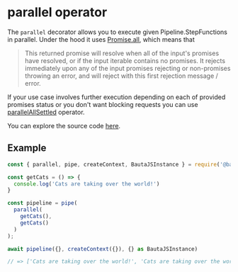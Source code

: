 # parallel operator

The `parallel` decorator allows you to execute given Pipeline.StepFunctions in parallel. Under the hood it uses [Promise.all](https://developer.mozilla.org/en-US/docs/Web/JavaScript/Reference/Global_Objects/Promise/all), which means that

> This returned promise will resolve when all of the input's promises have resolved, or if the input iterable contains no promises.
> It rejects immediately upon any of the input promises rejecting or non-promises throwing an error,
> and will reject with this first rejection message / error.

If your use case involves further execution depending on each of provided promises status or you don't want blocking requests you can use [parallelAllSettled](./parallelSettled.md) operator.

You can explore the source code [here](https://github.axa.com/Digital/bauta-nodejs/blob/master/packages/bautajs-core/src/operators/parallel.ts).

## Example

```javascript
const { parallel, pipe, createContext, BautaJSInstance } = require('@batuajs/core');

const getCats = () => {
  console.log('Cats are taking over the world!')
}

const pipeline = pipe(
  parallel(
    getCats(),
    getCats()
  )
);

await pipeline({}, createContext({}), {} as BautaJSInstance)

// => ['Cats are taking over the world!', 'Cats are taking over the world!']
```
